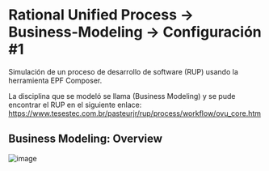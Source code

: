 # Rational Unified Process -> Business-Modeling -> Configuración #1
Simulación de un proceso de desarrollo de software (RUP) usando la herramienta EPF Composer. 

La disciplina que se modeló se llama (Business Modeling) y se pude encontrar el RUP en el siguiente enlace: https://www.tesestec.com.br/pasteurjr/rup/process/workflow/ovu_core.htm

## Business Modeling: Overview
![image](https://github.com/juanbep/Rational-Unified-Process---Business-Modeling---Configuraci-n1/assets/56483953/a5af92a2-3c96-4174-b6e8-74b34945df96)
